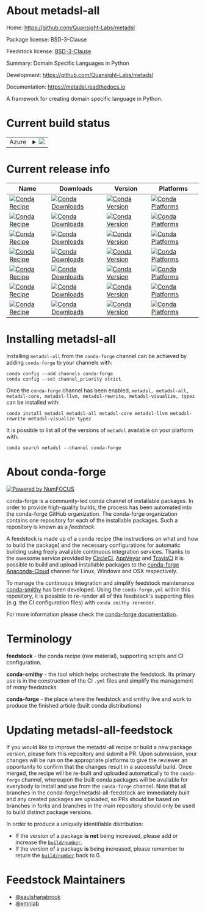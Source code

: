 About metadsl-all
=================

Home: https://github.com/Quansight-Labs/metadsl

Package license: BSD-3-Clause

Feedstock license: [BSD-3-Clause](https://github.com/conda-forge/metadsl-all-feedstock/blob/master/LICENSE.txt)

Summary: Domain Specific Languages in Python

Development: https://github.com/Quansight-Labs/metadsl

Documentation: https://metadsl.readthedocs.io

A framework for creating domain specific language in Python.

Current build status
====================


<table>
    
  <tr>
    <td>Azure</td>
    <td>
      <details>
        <summary>
          <a href="https://dev.azure.com/conda-forge/feedstock-builds/_build/latest?definitionId=9743&branchName=master">
            <img src="https://dev.azure.com/conda-forge/feedstock-builds/_apis/build/status/metadsl-all-feedstock?branchName=master">
          </a>
        </summary>
        <table>
          <thead><tr><th>Variant</th><th>Status</th></tr></thead>
          <tbody><tr>
              <td>linux_64</td>
              <td>
                <a href="https://dev.azure.com/conda-forge/feedstock-builds/_build/latest?definitionId=9743&branchName=master">
                  <img src="https://dev.azure.com/conda-forge/feedstock-builds/_apis/build/status/metadsl-all-feedstock?branchName=master&jobName=linux&configuration=linux_64_" alt="variant">
                </a>
              </td>
            </tr><tr>
              <td>osx_64</td>
              <td>
                <a href="https://dev.azure.com/conda-forge/feedstock-builds/_build/latest?definitionId=9743&branchName=master">
                  <img src="https://dev.azure.com/conda-forge/feedstock-builds/_apis/build/status/metadsl-all-feedstock?branchName=master&jobName=osx&configuration=osx_64_" alt="variant">
                </a>
              </td>
            </tr><tr>
              <td>win_64</td>
              <td>
                <a href="https://dev.azure.com/conda-forge/feedstock-builds/_build/latest?definitionId=9743&branchName=master">
                  <img src="https://dev.azure.com/conda-forge/feedstock-builds/_apis/build/status/metadsl-all-feedstock?branchName=master&jobName=win&configuration=win_64_" alt="variant">
                </a>
              </td>
            </tr>
          </tbody>
        </table>
      </details>
    </td>
  </tr>
</table>

Current release info
====================

| Name | Downloads | Version | Platforms |
| --- | --- | --- | --- |
| [![Conda Recipe](https://img.shields.io/badge/recipe-metadsl-green.svg)](https://anaconda.org/conda-forge/metadsl) | [![Conda Downloads](https://img.shields.io/conda/dn/conda-forge/metadsl.svg)](https://anaconda.org/conda-forge/metadsl) | [![Conda Version](https://img.shields.io/conda/vn/conda-forge/metadsl.svg)](https://anaconda.org/conda-forge/metadsl) | [![Conda Platforms](https://img.shields.io/conda/pn/conda-forge/metadsl.svg)](https://anaconda.org/conda-forge/metadsl) |
| [![Conda Recipe](https://img.shields.io/badge/recipe-metadsl--all-green.svg)](https://anaconda.org/conda-forge/metadsl-all) | [![Conda Downloads](https://img.shields.io/conda/dn/conda-forge/metadsl-all.svg)](https://anaconda.org/conda-forge/metadsl-all) | [![Conda Version](https://img.shields.io/conda/vn/conda-forge/metadsl-all.svg)](https://anaconda.org/conda-forge/metadsl-all) | [![Conda Platforms](https://img.shields.io/conda/pn/conda-forge/metadsl-all.svg)](https://anaconda.org/conda-forge/metadsl-all) |
| [![Conda Recipe](https://img.shields.io/badge/recipe-metadsl--core-green.svg)](https://anaconda.org/conda-forge/metadsl-core) | [![Conda Downloads](https://img.shields.io/conda/dn/conda-forge/metadsl-core.svg)](https://anaconda.org/conda-forge/metadsl-core) | [![Conda Version](https://img.shields.io/conda/vn/conda-forge/metadsl-core.svg)](https://anaconda.org/conda-forge/metadsl-core) | [![Conda Platforms](https://img.shields.io/conda/pn/conda-forge/metadsl-core.svg)](https://anaconda.org/conda-forge/metadsl-core) |
| [![Conda Recipe](https://img.shields.io/badge/recipe-metadsl--llvm-green.svg)](https://anaconda.org/conda-forge/metadsl-llvm) | [![Conda Downloads](https://img.shields.io/conda/dn/conda-forge/metadsl-llvm.svg)](https://anaconda.org/conda-forge/metadsl-llvm) | [![Conda Version](https://img.shields.io/conda/vn/conda-forge/metadsl-llvm.svg)](https://anaconda.org/conda-forge/metadsl-llvm) | [![Conda Platforms](https://img.shields.io/conda/pn/conda-forge/metadsl-llvm.svg)](https://anaconda.org/conda-forge/metadsl-llvm) |
| [![Conda Recipe](https://img.shields.io/badge/recipe-metadsl--rewrite-green.svg)](https://anaconda.org/conda-forge/metadsl-rewrite) | [![Conda Downloads](https://img.shields.io/conda/dn/conda-forge/metadsl-rewrite.svg)](https://anaconda.org/conda-forge/metadsl-rewrite) | [![Conda Version](https://img.shields.io/conda/vn/conda-forge/metadsl-rewrite.svg)](https://anaconda.org/conda-forge/metadsl-rewrite) | [![Conda Platforms](https://img.shields.io/conda/pn/conda-forge/metadsl-rewrite.svg)](https://anaconda.org/conda-forge/metadsl-rewrite) |
| [![Conda Recipe](https://img.shields.io/badge/recipe-metadsl--visualize-green.svg)](https://anaconda.org/conda-forge/metadsl-visualize) | [![Conda Downloads](https://img.shields.io/conda/dn/conda-forge/metadsl-visualize.svg)](https://anaconda.org/conda-forge/metadsl-visualize) | [![Conda Version](https://img.shields.io/conda/vn/conda-forge/metadsl-visualize.svg)](https://anaconda.org/conda-forge/metadsl-visualize) | [![Conda Platforms](https://img.shields.io/conda/pn/conda-forge/metadsl-visualize.svg)](https://anaconda.org/conda-forge/metadsl-visualize) |
| [![Conda Recipe](https://img.shields.io/badge/recipe-typez-green.svg)](https://anaconda.org/conda-forge/typez) | [![Conda Downloads](https://img.shields.io/conda/dn/conda-forge/typez.svg)](https://anaconda.org/conda-forge/typez) | [![Conda Version](https://img.shields.io/conda/vn/conda-forge/typez.svg)](https://anaconda.org/conda-forge/typez) | [![Conda Platforms](https://img.shields.io/conda/pn/conda-forge/typez.svg)](https://anaconda.org/conda-forge/typez) |

Installing metadsl-all
======================

Installing `metadsl-all` from the `conda-forge` channel can be achieved by adding `conda-forge` to your channels with:

```
conda config --add channels conda-forge
conda config --set channel_priority strict
```

Once the `conda-forge` channel has been enabled, `metadsl, metadsl-all, metadsl-core, metadsl-llvm, metadsl-rewrite, metadsl-visualize, typez` can be installed with:

```
conda install metadsl metadsl-all metadsl-core metadsl-llvm metadsl-rewrite metadsl-visualize typez
```

It is possible to list all of the versions of `metadsl` available on your platform with:

```
conda search metadsl --channel conda-forge
```


About conda-forge
=================

[![Powered by
NumFOCUS](https://img.shields.io/badge/powered%20by-NumFOCUS-orange.svg?style=flat&colorA=E1523D&colorB=007D8A)](https://numfocus.org)

conda-forge is a community-led conda channel of installable packages.
In order to provide high-quality builds, the process has been automated into the
conda-forge GitHub organization. The conda-forge organization contains one repository
for each of the installable packages. Such a repository is known as a *feedstock*.

A feedstock is made up of a conda recipe (the instructions on what and how to build
the package) and the necessary configurations for automatic building using freely
available continuous integration services. Thanks to the awesome service provided by
[CircleCI](https://circleci.com/), [AppVeyor](https://www.appveyor.com/)
and [TravisCI](https://travis-ci.com/) it is possible to build and upload installable
packages to the [conda-forge](https://anaconda.org/conda-forge)
[Anaconda-Cloud](https://anaconda.org/) channel for Linux, Windows and OSX respectively.

To manage the continuous integration and simplify feedstock maintenance
[conda-smithy](https://github.com/conda-forge/conda-smithy) has been developed.
Using the ``conda-forge.yml`` within this repository, it is possible to re-render all of
this feedstock's supporting files (e.g. the CI configuration files) with ``conda smithy rerender``.

For more information please check the [conda-forge documentation](https://conda-forge.org/docs/).

Terminology
===========

**feedstock** - the conda recipe (raw material), supporting scripts and CI configuration.

**conda-smithy** - the tool which helps orchestrate the feedstock.
                   Its primary use is in the construction of the CI ``.yml`` files
                   and simplify the management of *many* feedstocks.

**conda-forge** - the place where the feedstock and smithy live and work to
                  produce the finished article (built conda distributions)


Updating metadsl-all-feedstock
==============================

If you would like to improve the metadsl-all recipe or build a new
package version, please fork this repository and submit a PR. Upon submission,
your changes will be run on the appropriate platforms to give the reviewer an
opportunity to confirm that the changes result in a successful build. Once
merged, the recipe will be re-built and uploaded automatically to the
`conda-forge` channel, whereupon the built conda packages will be available for
everybody to install and use from the `conda-forge` channel.
Note that all branches in the conda-forge/metadsl-all-feedstock are
immediately built and any created packages are uploaded, so PRs should be based
on branches in forks and branches in the main repository should only be used to
build distinct package versions.

In order to produce a uniquely identifiable distribution:
 * If the version of a package **is not** being increased, please add or increase
   the [``build/number``](https://docs.conda.io/projects/conda-build/en/latest/resources/define-metadata.html#build-number-and-string).
 * If the version of a package **is** being increased, please remember to return
   the [``build/number``](https://docs.conda.io/projects/conda-build/en/latest/resources/define-metadata.html#build-number-and-string)
   back to 0.

Feedstock Maintainers
=====================

* [@saulshanabrook](https://github.com/saulshanabrook/)
* [@xmnlab](https://github.com/xmnlab/)

